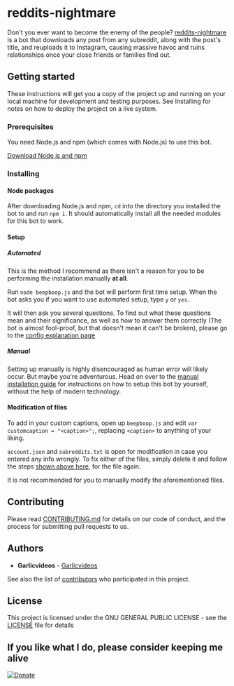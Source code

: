 # reddits-nightmare

Don't you ever want to become the enemy of the people? [reddits-nightmare](https://github.com/Garlicvideos/reddits-nightmare) is a bot that downloads any post from any subreddit, along with the post's title, and reuploads it to Instagram, causing massive havoc and ruins relationships once your close friends or families find out.

## Getting started

These instructions will get you a copy of the project up and running on your local machine for development and testing purposes. See Installing for notes on how to deploy the project on a live system.

### Prerequisites

You need Node.js and npm (which comes with Node.js) to use this bot.

[Download Node.js and npm](https://nodejs.org/en/)

### Installing
#### Node packages

After downloading Node.js and npm, `cd` into the directory you installed the bot to and run `npm i`. It should automatically install all the needed modules for this bot to work.

#### Setup
##### Automated

This is the method I recommend as there isn't a reason for you to be performing the installation manually **at all**.

Run `node beepboop.js` and the bot will perform first time setup. When the bot asks you if you want to use automated setup, type `y` or `yes`.

It will then ask you several questions. To find out what these questions mean and their significance, as well as how to answer them correctly (The bot is almost fool-proof, but that doesn't mean it can't be broken), please go to the [config explanation page](https://github.com/Garlicvideos/reddits-nightmare/wiki/Configurations)


##### Manual

Setting up manually is highly disencouraged as human error will likely occur.
But maybe you're adventurous. Head on over to the [manual installation guide](https://github.com/Garlicvideos/reddits-nightmare/wiki/Manual-Installation) for instructions on how to setup this bot by yourself, without the help of modern technology.

#### Modification of files

To add in your custom captions, open up `beepboop.js` and edit `var customcaption = "<caption>";`, replacing `<caption>` to anything of your liking.

`account.json` and `subreddits.txt` is open for modification in case you entered any info wrongly.
To fix either of the files, simply delete it and follow the steps [shown above here](#setup), for the file again.

It is not recommended for you to manually modify the aforementioned files.

## Contributing

Please read [CONTRIBUTING.md](CONTRIBUTING.md) for details on our code of conduct, and the process for submitting pull requests to us.

## Authors

* **Garlicvideos** - [Garlicvideos](https://github.com/Garlicvideos)

See also the list of [contributors](https://github.com/Garlicvideos/reddits-nightmare/contributors) who participated in this project.

## License

This project is licensed under the GNU GENERAL PUBLIC LICENSE - see the [LICENSE](LICENSE) file for details

## If you like what I do, please consider keeping me alive

[![Donate](https://img.shields.io/badge/Donate-PayPal-green.svg)](http://paypal.me/Garlicvideos)

